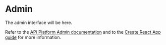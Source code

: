 # Admin

The admin interface will be here.

Refer to the [API Platform Admin documentation](https://api-platform.com/docs/admin) and to the [Create React App guide](https://github.com/facebookincubator/create-react-app/blob/master/packages/react-scripts/template/README.md)
for more information.
